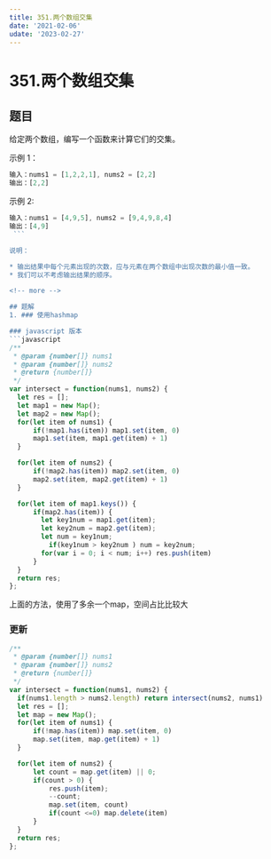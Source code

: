 ```yaml
---
title: 351.两个数组交集
date: '2021-02-06'
udate: '2023-02-27'
---
```

# 351.两个数组交集

## 题目
给定两个数组，编写一个函数来计算它们的交集。 

示例 1：
``` js
输入：nums1 = [1,2,2,1], nums2 = [2,2]
输出：[2,2]
```

示例 2:
``` js
输入：nums1 = [4,9,5], nums2 = [9,4,9,8,4]
输出：[4,9]
 ```

说明：

* 输出结果中每个元素出现的次数，应与元素在两个数组中出现次数的最小值一致。
* 我们可以不考虑输出结果的顺序。

<!-- more -->

## 题解
1. ### 使用hashmap

### javascript 版本
```javascript
/**
 * @param {number[]} nums1
 * @param {number[]} nums2
 * @return {number[]}
 */
var intersect = function(nums1, nums2) {
  let res = [];
  let map1 = new Map();
  let map2 = new Map();
  for(let item of nums1) {
      if(!map1.has(item)) map1.set(item, 0)
      map1.set(item, map1.get(item) + 1)
  }

  for(let item of nums2) {
      if(!map2.has(item)) map2.set(item, 0)
      map2.set(item, map2.get(item) + 1)
  }

  for(let item of map1.keys()) {
      if(map2.has(item)) {
        let key1num = map1.get(item);
        let key2num = map2.get(item);
        let num = key1num;
          if(key1num > key2num ) num = key2num;
        for(var i = 0; i < num; i++) res.push(item)
      }
  }
  return res;
};
```
上面的方法，使用了多余一个map，空间占比比较大

### 更新
```javascript
/**
 * @param {number[]} nums1
 * @param {number[]} nums2
 * @return {number[]}
 */
var intersect = function(nums1, nums2) {
  if(nums1.length > nums2.length) return intersect(nums2, nums1)
  let res = [];
  let map = new Map();
  for(let item of nums1) {
      if(!map.has(item)) map.set(item, 0)
      map.set(item, map.get(item) + 1)
  }

  for(let item of nums2) {
      let count = map.get(item) || 0;
      if(count > 0) {
          res.push(item);
          --count;
          map.set(item, count)
          if(count <=0) map.delete(item)
      }
  }
  return res;
};

```
